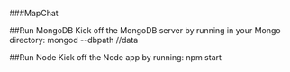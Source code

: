 ###MapChat

##Run MongoDB
Kick off the MongoDB server by running in your Mongo directory:
mongod --dbpath /<project installation path>/data

##Run Node
Kick off the Node app by running:
npm start
